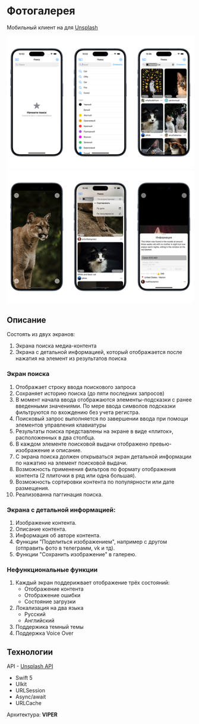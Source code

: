 # Фотогалерея
Мобильный клиент на для [Unsplash](https://unsplash.com)

![](https://github.com/Serfodi/SerfodiMediaGallarey/blob/main/Images/MainScene.png)
![](https://github.com/Serfodi/SerfodiMediaGallarey/blob/main/Images/Main2.png)

## Описание
Состоять из двух экранов:
1. Экрана поиска медиа-контента
2. Экрана с детальной информацией, который отображается после нажатия на элемент из результатов поиска

### Экран поиска
1. Отображает строку ввода поискового запроса
2. Сохраняет историю поиска (до пяти последних запросов)
3. В момент начала ввода отображаются элементы-подсказки с ранее введенными значениями. По мере ввода символов подсказки фильтруются по вхождению без учета регистра.
4. Поисковый запрос выполняется по завершении ввода при помощи элементов управления клавиатуры
5. Результаты поиска представлены на экране в виде «плиток», расположенных в два столбца.
6. В каждом элементе поисковой выдачи отображено превью-изображение и описание.
7. С экрана поиска должен открываться экран детальной информации по нажатию на элемент поисковой выдачи.
8. Возможность применения фильтров по формату отображения контента (2 плиточки в ряд или одна большая).
9. Возможность сортировки контента по популярности или дате размещения.
10. Реализованна паггинация поиска.

### Экрана с детальной информацией:
1. Изображение контента.
2. Описание контента.
3. Информация об авторе контента.
4. Функции "Поделиться изображением", например с другом (отправить фото в телеграмм, vk и тд).
5. Функции "Сохранить изображение" в галерею.

### Нефункциональные функции
1. Каждый экран поддерижвает отображение трёх состояний:
	- Отображение контента
	- Отображение ошибки
	- Состояние загрузки
2. Локализация на два языка
   - Русский
   - Английский
3. Поддержика темный темы
4. Поддержка Voice Over

## Технологии
API - [Unsplash API](https://unsplash.com/developers)
- Swift 5
- UIkit
- URLSession
- Async/await
- URLCache
  
Архитектура: **VIPER**
